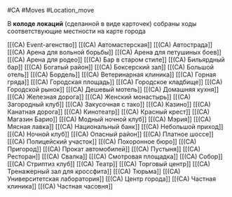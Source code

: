 #CA #Moves #Location_move 

В **колоде локаций** (сделанной в виде карточек) собраны ходы соответствующие местности на карте города

[[(CA) Event-агенство]]
[[(CA) Автомастерская]]
[[(CA) Автострада]]
[[(CA) Арена для вольной борьбы]]
[[(CA) Арена для петушиных боев]]
[[(CA) Арена для родео]]
[[(CA) Бар в старом стиле]]
[[(CA) Бильярдный бар]]
[[(CA) Богатый район]]
[[(CA) Боксерский зал]]
[[(CA) Большой отель]]
[[(CA) Бордель]]
[[(CA) Ветеринарная клиника]]
[[(CA) Горная гряда]]
[[(CA) Городская площадь]]
[[(CA) Городское кладбище]]
[[(CA) Городской рынок]]
[[(CA) Дешевый мотель]]
[[(CA) Домашняя кухня]]
[[(CA) Железная дорога]]
[[(CA) Женский монастырь]]
[[(CA) Загородный клуб]]
[[(CA) Закусочная с тако]]
[[(CA) Казино]]
[[(CA) Канатная дорога]]
[[(CA) Кинотеатр]]
[[(CA) Красный крест]]
[[(CA) Магазин Барио]]
[[(CA) Модный ночной клуб]]
[[(CA) Мэрия]]
[[(CA) Мясная лавка]]
[[(CA) Национальный банк]]
[[(CA) Небольшой приход]]
[[(CA) Ночной клуб]]
[[(CA) Опасный район]]
[[(CA) Платное шоссе]]
[[(CA) Полицейский участок]]
[[(CA) Похоронное бюро]]
[[(CA) Пригород]]
[[(CA) Прокат автомобилей]]
[[(CA) Пустыня]]
[[(CA) Ресторан]]
[[(CA) Свалка]]
[[(CA) Смотровая площадка]]
[[(CA) Собор]]
[[(CA) Стриптиз клуб]]
[[(CA) Театр]]
[[(CA) Торговый центр]]
[[(CA) Тренажерный зал для кроссфита]]
[[(CA) Тюрьма]]
[[(CA) Университетская лаборатория]]
[[(CA) Центр города]]
[[(CA) Частная клиника]]
[[(CA) Частная часовня]]